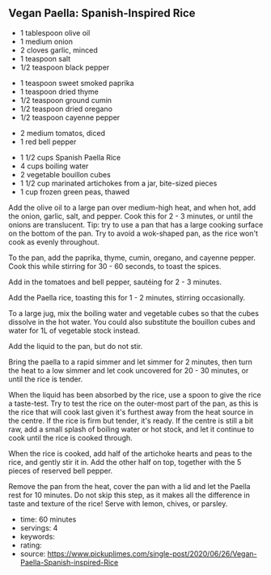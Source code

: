 Vegan Paella: Spanish-Inspired Rice
-----

- 1 tablespoon olive oil
- 1 medium onion
- 2 cloves garlic, minced
- 1 teaspoon salt
- 1/2 teaspoon black pepper
<!-- -->
- 1 teaspoon sweet smoked paprika
- 1 teaspoon dried thyme
- 1/2 teaspoon ground cumin
- 1/2 teaspoon dried oregano
- 1/2 teaspoon cayenne pepper
<!-- -->
- 2 medium tomatos, diced
- 1 red bell pepper
<!-- -->
- 1 1/2 cups Spanish Paella Rice
- 4 cups boiling water
- 2 vegetable bouillon cubes
- 1 1/2 cup marinated artichokes from a jar, bite-sized pieces
- 1 cup frozen green peas, thawed

Add the olive oil to a large pan over medium-high heat, and when hot, add the onion, garlic, salt, and pepper. Cook this for 2 - 3 minutes, or until the onions are translucent. Tip: try to use a pan that has a large cooking surface on the bottom of the pan. Try to avoid a wok-shaped pan, as the rice won't cook as evenly throughout.  

To the pan, add the paprika, thyme, cumin, oregano, and cayenne pepper. Cook this while stirring for 30 - 60 seconds, to toast the spices. 

Add in the tomatoes and bell pepper, sautéing for 2 - 3 minutes. 

Add the Paella rice, toasting this for 1 - 2 minutes, stirring occasionally.

To a large jug, mix the boiling water and vegetable cubes so that the cubes dissolve in the hot water. You could also substitute the bouillon cubes and water for 1L of vegetable stock instead. 

Add the liquid to the pan, but do not stir.

Bring the paella to a rapid simmer and let simmer for 2 minutes, then turn the heat to a low simmer and let cook uncovered for 20 - 30 minutes, or until the rice is tender.

When the liquid has been absorbed by the rice, use a spoon to give the rice a taste-test. Try to test the rice on the outer-most part of the pan, as this is the rice that will cook last given it's furthest away from the heat source in the centre. If the rice is firm but tender, it's ready. If the centre is still a bit raw, add a small splash of boiling water or hot stock, and let it continue to cook until the rice is cooked through. 

When the rice is cooked, add half of the artichoke hearts and peas to the rice, and gently stir it in. Add the other half on top, together with the 5 pieces of reserved bell pepper.

Remove the pan from the heat, cover the pan with a lid and let the Paella rest for 10 minutes. Do not skip this step, as it makes all the difference in taste and texture of the rice! Serve with lemon, chives, or parsley.

- time: 60 minutes
- servings: 4
- keywords:
- rating:
- source: https://www.pickuplimes.com/single-post/2020/06/26/Vegan-Paella-Spanish-inspired-Rice
